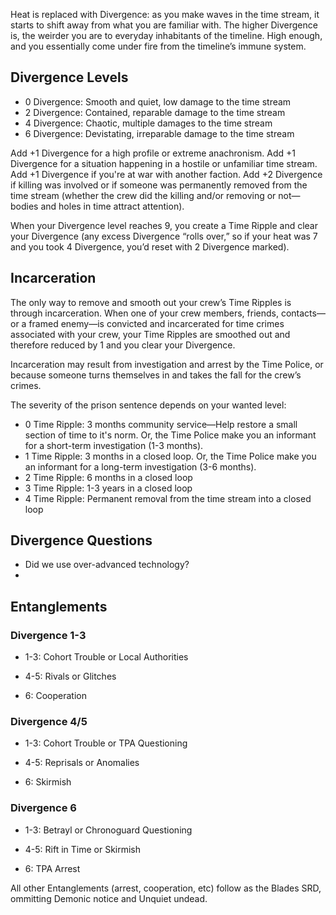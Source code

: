 Heat is replaced with Divergence: as you make waves in the time stream, it starts to shift away from what you are familiar with. The higher Divergence is, the weirder you are to everyday inhabitants of the timeline. High enough, and you essentially come under fire from the timeline’s immune system.

## Divergence Levels

* 0 Divergence: Smooth and quiet, low damage to the time stream
* 2 Divergence: Contained, reparable damage to the time stream
* 4 Divergence: Chaotic, multiple damages to the time stream
* 6 Divergence: Devistating, irreparable damage to the time stream

Add +1 Divergence for a high profile or extreme anachronism. Add +1 Divergence for a situation happening in a hostile or unfamiliar time stream. Add +1 Divergence if you're at war with another faction. Add +2 Divergence if killing was involved or if someone was permanently removed from the time stream (whether the crew did the killing and/or removing or not—bodies and holes in time attract attention).

When your Divergence level reaches 9, you create a Time Ripple and clear your Divergence (any excess Divergence “rolls over,” so if your heat was 7 and you took 4 Divergence, you’d reset with 2 Divergence marked).

## Incarceration

The only way to remove and smooth out your crew’s Time Ripples is through incarceration. When one of your crew members, friends, contacts—or a framed enemy—is convicted and incarcerated for time crimes associated with your crew, your Time Ripples are smoothed out and therefore reduced by 1 and you clear your Divergence.

Incarceration may result from investigation and arrest by the Time Police, or because someone turns themselves in and takes the fall for the crew’s crimes.

The severity of the prison sentence depends on your wanted level:

* 0 Time Ripple: 3 months community service—Help restore a small section of time to it's norm. Or, the Time Police make you an informant for a short-term investigation (1-3 months).
* 1 Time Ripple: 3 months in a closed loop. Or, the Time Police make you an informant for a long-term investigation (3-6 months).
* 2 Time Ripple: 6 months in a closed loop
* 3 Time Ripple: 1-3 years in a closed loop
* 4 Time Ripple: Permanent removal from the time stream into a closed loop

## Divergence Questions

* Did we use over-advanced technology?
* 

## Entanglements 

### Divergence 1-3

* 1-3: Cohort Trouble or Local Authorities

* 4-5: Rivals or Glitches

* 6: Cooperation

### Divergence 4/5

* 1-3: Cohort Trouble or TPA Questioning

* 4-5: Reprisals or Anomalies

* 6: Skirmish

### Divergence 6

* 1-3: Betrayl or Chronoguard Questioning

* 4-5: Rift in Time or Skirmish

* 6: TPA Arrest

All other Entanglements (arrest, cooperation, etc) follow as the Blades SRD, ommitting Demonic notice and Unquiet undead.

